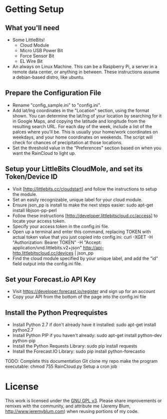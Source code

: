 Getting Setup
=============
What you'll need
----------------
* Some LittleBits!
    * Cloud Module
	* Micro USB Power Bit
	* Force Sensor Bit
	* EL Wire Bit
* An always on Linux Machine. This can be a Raspberry Pi, a server in a remote data center, or anything in between. These instructions assume a debian-based distro, like ubuntu.

Prepare the Configuration File
------------------------------
* Rename "config_sample.ini" to "config.ini".
* Add lat/lng coordinates in the "Location" section, using the format shown. You can determine the lat/lng of your location by searching for it in Google Maps, and copying the latitude and longitude from the resulting search URL. For each day of the week, include a list of the palces where you'll be. This is usually your home/work coordinates on weekdays, and your home coordinates on weekends. The script will check for chances of precipitation at those locations.
* Set the threshold value in the "Preferences" section based on when you want the RainCloud to light up.

Setup your LittleBits CloudMole, and set its Token/Device ID
------------------------------------------------------------
* Visit [http://littlebits.cc/cloudstart] and follow the instructions to setup the module.
* Set an easily recognizable, unique label for your cloud module.
* Ensure json_pp is install to make the next steps easier: sudo apt-get install libjson-pp-perl
* Follow these instructions [http://developer.littlebitscloud.cc/access] to locate your access token.
* Specify your access token in the config.ini file.
* Open up a terminal and enter this command, replacing TOKEN with actual token value that you just copied into config.ini:  curl -XGET -H "Authorization: Bearer TOKEN" -H "Accept: application/vnd.littlebits.v2+json" http://api-http.littlebitscloud.cc/devices | json_pp
* Find the cloud module specified by your unique label, and add the "id" field output into the config.ini file.

Set your Forecast.io API Key
----------------------------
* Visit https://developer.forecast.io/register and sign up for an account
* Copy your API from the bottom of the page into the config.ini file

Install the Python Preqrequistes
--------------------------------
* Install Python 2.7 if don't already have it installed: sudo apt-get install python2.7
* Install Python PIP if you haven't already: sudo apt-get install python-dev python-pip
* Install the Python Requests Library: sudo pip install requests
* Install the Forecast.IO Library: sudo pip install python-forecastio

TODO: Complete this documentation
Git clone my repo
make the program executable: chmod 755 RainCloud.py
Setup a cron job

License
=======
This work is licensed under the [GNU GPL v3](http://www.gnu.org/licenses/gpl.html).
Please share improvements or remixes with the community, and attribute me (Jeremy Blum, <http://www.jeremyblum.com>) when reusing portions of my code.


